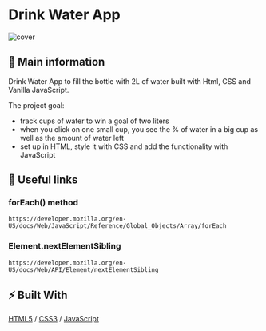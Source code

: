 # Drink Water App

![cover](./assets/text.gif)

## 🦉 Main information

Drink Water App to fill the bottle with 2L of water built with Html, CSS and Vanilla JavaScript.

The project goal:

- track cups of water to win a goal of two liters
- when you click on one small cup, you see the % of water in a big cup as well as the amount of water left
- set up in HTML, style it with CSS and add the functionality with JavaScript


## 🦊 Useful links 

### forEach() method

```
https://developer.mozilla.org/en-US/docs/Web/JavaScript/Reference/Global_Objects/Array/forEach
```

### Element.nextElementSibling

```
https://developer.mozilla.org/en-US/docs/Web/API/Element/nextElementSibling
```



## ⚡ Built With
[HTML5](https://www.w3schools.com/html/) / [CSS3](https://www.w3schools.com/css/) / [JavaScript](https://www.w3schools.com/js/)